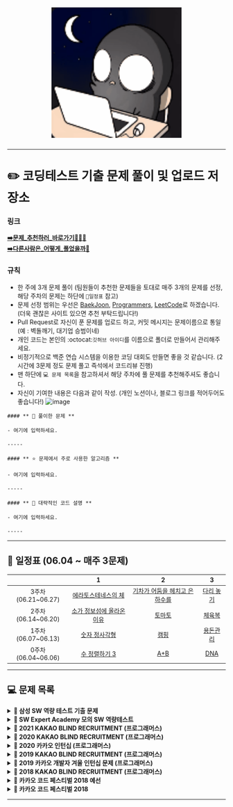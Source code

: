 <!-- 
## **공지📢** 

```
라벨🏷️ 권한이 없어서 사용을 못하고 계신다는 의견이 있던데 다른분도 PR 올리실 때 라벨🏷️ 사용이 안된다면 저에게 알려주세요!
```
<h1 align="center"> <img src="https://user-images.githubusercontent.com/55871242/121137474-a2049100-c871-11eb-85a3-ff381eb7cf1d.png"> </h1>

-----
-->
<h1 align="center"> <img src="https://github.com/Heongilee/CodingTestStudy/blob/master/assets/black.gif?raw=true" width=300 height=300> </h1>

-----

# ✏️ **코딩테스트 기출 문제 풀이 및 업로드 저장소**

### **링크**
[**➡️문제_추천하러_바로가기🙋🏻‍♂️**](https://github.com/Heongilee/CodingTestStudy/discussions)   
[**➡️다른사람은_어떻게_풀었을까🤔**](https://github.com/Heongilee/CodingTestStudy/pulls?q=is%3Apr+is%3Aclosed)


### **규칙**
* 한 주에 3개 문제 풀이 (팀원들이 추천한 문제들을 토대로 매주 3개의 문제를 선정, 해당 주차의 문제는 하단에 `📅일정표` 참고) 
* 문제 선정 범위는 우선은 [BaekJoon](https://www.acmicpc.net/), [Programmers](https://programmers.co.kr/learn/challenges?tab=all_challenges), [LeetCode](https://leetcode.com/)로 하겠습니다. (더욱 괜찮은 사이트 있으면 추천 부탁드립니다!)
* Pull Request로 자신이 푼 문제를 업로드 하고, 커밋 메시지는 문제이름으로 통일 (예 : 벽돌깨기, 대기업 승범이네)
* 개인 코드는 본인의 :octocat:`깃허브 아이디`를 이름으로 폴더로 만들어서 관리해주세요.
* 비정기적으로 백준 연습 시스템을 이용한 코딩 대회도 만들면 좋을 것 같습니다. (2시간에 3문제 정도 문제 풀고 즉석에서 코드리뷰 진행)
* 맨 하단에 `💻 문제 목록`을 참고하셔서 해당 주차에 풀 문제를 추천해주셔도 좋습니다.
* 자신이 기여한 내용은 다음과 같이 작성. (개인 노션이나, 블로그 링크를 적어두어도 좋습니다!)
![image](https://user-images.githubusercontent.com/55871242/120601174-95a0c280-c484-11eb-8d9c-6e42cbe1fbb4.png)
```
#### ** 📘 풀이한 문제 **

- 여기에 입력하세요.

-----

#### ** ⭐ 문제에서 주로 사용한 알고리즘 **

- 여기에 입력하세요.

-----

#### ** 📜 대략적인 코드 설명 **

- 여기에 입력하세요.

-----
```

-----

## **📅 일정표 (06.04 ~ 매주 3문제)**
| |1|2|3|
|:-:|:-:|:-:|:-:|
|3주차(06.21~06.27)|[에라토스테네스의 체](https://www.acmicpc.net/problem/2960)|[기차가 어둠을 헤치고 은하수를](https://www.acmicpc.net/problem/15787)|[다리 놓기](https://www.acmicpc.net/problem/1010)|
|2주차(06.14~06.20)|[소가 정보섬에 올라온 이유](https://www.acmicpc.net/problem/17128)|[토마토](https://www.acmicpc.net/problem/7569)|[체육복](https://programmers.co.kr/learn/courses/30/lessons/42862)|
|1주차(06.07~06.13)|[숫자 정사각형](https://www.acmicpc.net/problem/1051)|[캠핑](https://www.acmicpc.net/problem/4796)|[용돈관리](https://www.acmicpc.net/problem/6236)|
|0주차(06.04~06.06)|[수 정렬하기 3](https://www.acmicpc.net/problem/10989)|[A+B](https://www.acmicpc.net/problem/1000)|[DNA](https://www.acmicpc.net/problem/1969)|

-----
## **💻 문제 목록**

<details markdown="1">
<summary><strong>📄 삼성 SW 역량 테스트 기출 문제</strong></summary>

| 문제 번호 |      제목       |                  URL                  |
| :-------: | :-------------: | :-----------------------------------: | 
|   13460   |   구슬 탈출 2   | https://www.acmicpc.net/problem/13460 |  
|   12100   |   2048(Easy)    | https://www.acmicpc.net/problem/12100 |  
|   3190    |       뱀        | https://www.acmicpc.net/problem/3190  |   
|   13458   |    시험 감독    | https://www.acmicpc.net/problem/13458 |    
|   14499   |  주사위 굴리기  | https://www.acmicpc.net/problem/14499 |   
|   14500   |   테트로미노    | https://www.acmicpc.net/problem/14500 |   
|   14501   |      퇴사       | https://www.acmicpc.net/problem/14501 |   
|   14502   |     연구소      | https://www.acmicpc.net/problem/14502 |  
|   14503   |   로봇 청소기   | https://www.acmicpc.net/problem/14503 |    
|   14888   | 연산자 끼워넣기 | https://www.acmicpc.net/problem/14888 |  
|   14889   | 스타트와 링크 | https://www.acmicpc.net/problem/14889 |    
|   14890   | 경사로 | https://www.acmicpc.net/problem/14890 |    
|   14891   | 톱니바퀴 | https://www.acmicpc.net/problem/14891 |  
|   15683   | 감시 | https://www.acmicpc.net/problem/15683	 |   
|   15684   | 사다리 조작 | https://www.acmicpc.net/problem/15684 |    
|   15685   | 드래곤 커브 | https://www.acmicpc.net/problem/15685 |  
|   15686   | 치킨 배달 | https://www.acmicpc.net/problem/15686 |    
|   5373   | 큐빙 | https://www.acmicpc.net/problem/5373 |   
|   16234   | 인구 이동 | https://www.acmicpc.net/problem/16234 |   
|   16235   | 나무 재테크 | https://www.acmicpc.net/problem/16235 |    
|   16236   | 아기 상어 | https://www.acmicpc.net/problem/16236 |   
|   17144   | 미세먼지 안녕! | https://www.acmicpc.net/problem/17144 |    
|   17143   | 낚시왕 | https://www.acmicpc.net/problem/17143 |     
|   17140   | 이차원 배열과 연산 | https://www.acmicpc.net/problem/17140 |   
|   17142   | 연구소 3 | https://www.acmicpc.net/problem/17142 |    
|   17779   | 게리맨더링 2 | https://www.acmicpc.net/problem/17779 |    
|   17837   | 새로운 게임 2 | https://www.acmicpc.net/problem/17837 |   
|   17822   | 원판 돌리기 | https://www.acmicpc.net/problem/17822 |     
|   17825   | 주사위 윷놀이 | https://www.acmicpc.net/problem/17825 |   
|   19235   | 모노미노도미노 | https://www.acmicpc.net/problem/19235 |    
|   20061   | 모노미노도미노 2 | https://www.acmicpc.net/problem/20061 |   
|   19236   | 청소년 상어 | https://www.acmicpc.net/problem/19236 |   
|   19237   | 어른 상어 | https://www.acmicpc.net/problem/19237 |   
|   19238   | 스타트 택시 | https://www.acmicpc.net/problem/19238 |    
|   20055   | 컨베이어 벨트 위의 로봇 | https://www.acmicpc.net/problem/20055 |    
|   20056   | 마법사 상어와 파이어볼 | https://www.acmicpc.net/problem/20056 |    
|   20057   | 마법사 상어와 토네이도 | https://www.acmicpc.net/problem/20057 |    
|   20058   | 마법사 상어와 파이어스톰 | https://www.acmicpc.net/problem/20058 |    
------
</details>

<details markdown="1">
<summary><strong>📄 SW Expert Academy 모의 SW 역량테스트 </strong></summary>

| 문제 번호 |         제목         |                             URL                              | 
| :-------: | :------------------: | :----------------------------------------------------------: | 
|   1949    |     등산로 조성      | [클릭](https://swexpertacademy.com/main/code/problem/problemDetail.do?contestProbId=AV5PoOKKAPIDFAUq) |  
|   1953    |     탈주범 검거      | [클릭](https://swexpertacademy.com/main/code/problem/problemDetail.do?contestProbId=AV5PpLlKAQ4DFAUq) |   
|   2105    |     디저트 카페      | [클릭](https://swexpertacademy.com/main/code/problem/problemDetail.do?contestProbId=AV5VwAr6APYDFAWu) |   
|   2112    |      보호 필름       | [클릭](https://swexpertacademy.com/main/code/problem/problemDetail.do?contestProbId=AV5V1SYKAaUDFAWu) |    
|   2117    |    홈 방범 서비스    | [클릭](https://swexpertacademy.com/main/code/problem/problemDetail.do?contestProbId=AV5V61LqAf8DFAWu) |    
|   2382    |     미생물 격리      | [클릭](https://swexpertacademy.com/main/code/problem/problemDetail.do?contestProbId=AV597vbqAH0DFAVl) |    
|   2383    |    점심 식사시간     | [클릭](https://swexpertacademy.com/main/code/problem/problemDetail.do?contestProbId=AV5-BEE6AK0DFAVl) |  
|   4013    |     특이한 자석      | [클릭](https://swexpertacademy.com/main/code/problem/problemDetail.do?contestProbId=AWIeV9sKkcoDFAVH) |     
|   4014    |     활주로 건설      | [클릭](https://swexpertacademy.com/main/code/problem/problemDetail.do?contestProbId=AWIeW7FakkUDFAVH) |    
|   5644    |      무선 충전       | [클릭](https://swexpertacademy.com/main/code/problem/problemDetail.do?contestProbId=AWXRDL1aeugDFAUo) |    
|   5648    | 원자 소멸 시뮬레이션 | [클릭](https://swexpertacademy.com/main/code/problem/problemDetail.do?contestProbId=AWXRFInKex8DFAUo) |  
|   5650    |      핀볼 게임       | [클릭](https://swexpertacademy.com/main/code/problem/problemDetail.do?contestProbId=AWXRF8s6ezEDFAUo) |   
|   5653    |     줄기세포배양     | [클릭](https://swexpertacademy.com/main/code/problem/problemDetail.do?contestProbId=AWXRJ8EKe48DFAUo) |   
|   5656    |      벽돌 깨기       | [클릭](https://swexpertacademy.com/main/code/problem/problemDetail.do?contestProbId=AWXRQm6qfL0DFAUo) |   
|   5658    |  보물상자 비밀번호   | [클릭](https://swexpertacademy.com/main/code/problem/problemDetail.do?contestProbId=AWXRUN9KfZ8DFAUo) |   

------
</details>

<details markdown="1">
<summary><strong>📄 2021 KAKAO BLIND RECRUITMENT (프로그래머스)</summary></strong>

|      문제      | 레벨 |                           URL                            | 
| :------------: | :--: | :------------------------------------------------------: |
|  신규 아이디 추천   |  1   | https://programmers.co.kr/learn/courses/30/lessons/72410 |   
|   메뉴 리뉴얼   |  2   | https://programmers.co.kr/learn/courses/30/lessons/72411 |     
|  순위 검색     |  2   | https://programmers.co.kr/learn/courses/30/lessons/72412 |   
| 합승 택시 요금 |  3   | https://programmers.co.kr/learn/courses/30/lessons/72413 |    
|   광고 삽입   |  3   | https://programmers.co.kr/learn/courses/30/lessons/72414 |  
| 카드 짝 맞추기  |  3   | https://programmers.co.kr/learn/courses/30/lessons/72415 |  
|   매출 하락 최소화    |  4   | https://programmers.co.kr/learn/courses/30/lessons/72416 |    

------
</details>


<details markdown="1">
<summary><strong>📄 2020 KAKAO BLIND RECRUITMENT (프로그래머스)</summary></strong>

|      문제      | 레벨 |                           URL                            | 
| :------------: | :--: | :------------------------------------------------------: |
|  문자열 압축   |  2   | https://programmers.co.kr/learn/courses/30/lessons/60057 |   
|   괄호 변환    |  2   | https://programmers.co.kr/learn/courses/30/lessons/60058 |     
| 자물쇠와 열쇠  |  3   | https://programmers.co.kr/learn/courses/30/lessons/60059 |   
| 기둥과 보 설치 |  3   | https://programmers.co.kr/learn/courses/30/lessons/60061 |    
|   외벽 점검    |  3   | https://programmers.co.kr/learn/courses/30/lessons/60062 |  
| 블록 이동하기  |  3   | https://programmers.co.kr/learn/courses/30/lessons/60063 |  
|   가사 검색    |  4   | https://programmers.co.kr/learn/courses/30/lessons/60060 |    

------
</details>


<details markdown="1">
<summary><strong>📄 2020 카카오 인턴십 (프로그래머스)</strong></summary>

|         문제         | 레벨 |                           URL                            | 
| :------------------: | :--: | :------------------------------------------------------: | 
| 키패드 누르기 |  1   | https://programmers.co.kr/learn/courses/30/lessons/67256 |    
|         수식 최대화         |  2   | https://programmers.co.kr/learn/courses/30/lessons/67257 |   
|     보석 쇼핑      |  3   | https://programmers.co.kr/learn/courses/30/lessons/67258 |    
|     경주로 건설     |  3   | https://programmers.co.kr/learn/courses/30/lessons/67259 |  
|   동굴 탐험    |  4   | https://programmers.co.kr/learn/courses/30/lessons/67260 |    

------
</details>



<details markdown="1">
<summary><strong>📄 2019 KAKAO BLIND RECRUITMENT (프로그래머스)</summary></strong>

|      문제      | 레벨 |                           URL                            | 
| :------------: | :--: | :------------------------------------------------------: |
|  실패율   |  1   | https://programmers.co.kr/learn/courses/30/lessons/42889 |   
|   오픈채팅방    |  2   | https://programmers.co.kr/learn/courses/30/lessons/42888 |     
| 후보키  |  2   | https://programmers.co.kr/learn/courses/30/lessons/42890 |   
| 길 찾기 게임 |  3   | https://programmers.co.kr/learn/courses/30/lessons/42892 |    
|   매칭 점수    |  3   | https://programmers.co.kr/learn/courses/30/lessons/42893 |  
| 무지의 먹방 라이브  |  4   | https://programmers.co.kr/learn/courses/30/lessons/42891 |  
|   블록 게임    |  4   | https://programmers.co.kr/learn/courses/30/lessons/42894 |    

------
</details>


<details markdown="1">
<summary><strong>📄 2019 카카오 개발자 겨울 인턴십 문제 (프로그래머스)</strong></summary>

|         문제         | 레벨 |                           URL                            | 
| :------------------: | :--: | :------------------------------------------------------: | 
| 크레인 인형뽑기 게임 |  1   | https://programmers.co.kr/learn/courses/30/lessons/64061 |    
|         튜플         |  2   | https://programmers.co.kr/learn/courses/30/lessons/64065 |   
|     불량 사용자      |  3   | https://programmers.co.kr/learn/courses/30/lessons/64064 |    
|     호텔 방 배정     |  3   | https://programmers.co.kr/learn/courses/30/lessons/64063 |  
|   징검다리 건너기    |  4   | https://programmers.co.kr/learn/courses/30/lessons/64062 |    

------
</details>

<details markdown="1">
<summary><strong>📄 2018 KAKAO BLIND RECRUITMENT (프로그래머스)</summary></strong>

|      문제      | 레벨 |                           URL                            | 
| :------------: | :--: | :------------------------------------------------------: |
|  [1차] 비밀지도   |  1   | https://programmers.co.kr/learn/courses/30/lessons/17681 |   
|   [1차] 다트 게임    |  1   | https://programmers.co.kr/learn/courses/30/lessons/17682 |     
| [1차] 뉴스 클러스터링  |  2   | https://programmers.co.kr/learn/courses/30/lessons/17677 |   
| [1차] 프렌즈4블록 |  2   | https://programmers.co.kr/learn/courses/30/lessons/17679 |    
|   [1차] 캐시    |  2   | https://programmers.co.kr/learn/courses/30/lessons/17680 |  
| [3차] 방금그곡  |  2   | https://programmers.co.kr/learn/courses/30/lessons/17683 |  
|   [3차] 압축    |  2   | https://programmers.co.kr/learn/courses/30/lessons/17684 |    
|  [3차] 파일명 정렬   |  2   | https://programmers.co.kr/learn/courses/30/lessons/17686 |   
|   [3차] n진수 게임    |  2   | https://programmers.co.kr/learn/courses/30/lessons/17687 |     
| [1차] 추석 트래픽  |  3   | https://programmers.co.kr/learn/courses/30/lessons/17676 |   
| [1차] 셔틀버스 |  3   | https://programmers.co.kr/learn/courses/30/lessons/17678 |    
|   [3차] 자동완성    |  4   | https://programmers.co.kr/learn/courses/30/lessons/17685 |  

------
</details>

<details markdown="1">
<summary><strong>📄 카카오 코드 페스티벌 2018 예선</strong></summary>

| 문제 번호 |   제목    |               URL                | 
| :-------: | :-------: | :------------------------------: | 
|   15953   | 상금 헌터 | http://acmicpc.net/problem/15953 |     
|   15954   |  인형들   | http://acmicpc.net/problem/15954 |   

------
</details>

<details markdown="1">
<summary><strong>📄 카카오 코드 페스티벌 2018</strong></summary>

| 문제 번호 |         제목         |               URL                | 
| :-------: | :------------------: | :------------------------------: |
|   15997   |      승부 예측       | http://acmicpc.net/problem/15997 |    
|   15998   |      카카오머니      | http://acmicpc.net/problem/15998 |    

------
</details>

------
